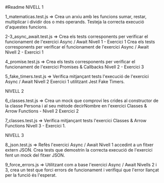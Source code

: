 #Readme
NIVELL 1

1_matematicas.test.js => 
  Crea un arxiu amb les funcions sumar, restar, multiplicar i dividir dos o més operands. Testeja la correcta execució d'aquestes funcions.
  
2-3_async_await.test.js =>
  Crea els tests corresponents per verificar el funcionament de l'exercici Async / Await Nivell 1 - Exercici 1
  Crea els tests corresponents per verificar el funcionament de l'exercici Async / Await Nivell 2 - Exercici 1
  
4_promise.test.js =>
  Crea els tests corresponents per verificar el funcionament de l'exercici Promises & Callbacks Nivell 2 - Exercici 3
  
5_fake_timers.test.js =>
  Verifica mitjançant tests l'execució de l'exercici Async / Await Nivell 2 Exercici 1 utilitzant Jest Fake Timers.

NIVELL 2

6_classes.test.js => 
  Crea un mock que comprovi les crides al constructor de la classe Persona i al seu mètode decirNombre en l'exercici Classes & Arrow Functions - Nivell 2 Exercici 2
  
7_classes.test.js =>
Verifica mitjançant tests l'exercici Classes & Arrow Functions Nivell 3 - Exercici 1.

NIVELL 3

8_json.test.js =>
  Refès l'exercici Async / Await Nivell 1 accedint a un fitxer extern JSON. Crea tests que demostrin la correcta execució de l'exercici fent un mock del fitxer JSON.

9_force_errors.js =>
Utilitzant com a base l'exercici Async / Await Nivells 2 i 3, crea un test que forci errors de funcionament i verifiqui que l'error llançat per la funció és l'esperat.
